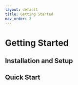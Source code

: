 ```yaml
---
layout: default
title: Getting Started
nav_order: 2
---
```


# Getting Started

## <a name="installation-setup"></a>Installation and Setup

## Quick Start